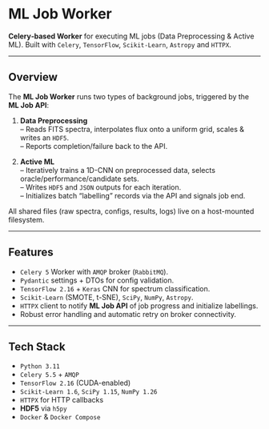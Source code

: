 # ML Job Worker

**Celery‐based Worker** for executing ML jobs (Data Preprocessing & Active ML). 
Built with `Celery`, `TensorFlow`, `Scikit-Learn`, `Astropy` and `HTTPX`.

---

## Overview

The **ML Job Worker** runs two types of background jobs, triggered by the **ML Job API**:

1. **Data Preprocessing**  
   – Reads FITS spectra, interpolates flux onto a uniform grid, scales & writes an `HDF5`.  
   – Reports completion/failure back to the API.

2. **Active ML**  
   – Iteratively trains a 1D-CNN on preprocessed data, selects oracle/performance/candidate sets.  
   – Writes `HDF5` and `JSON` outputs for each iteration.  
   – Initializes batch “labelling” records via the API and signals job end.

All shared files (raw spectra, configs, results, logs) live on a host-mounted filesystem.  

---

## Features

- `Celery 5` Worker with `AMQP` broker (`RabbitMQ`).  
- `Pydantic` settings + DTOs for config validation.  
- `TensorFlow 2.16` + `Keras` CNN for spectrum classification.  
- `Scikit-Learn` (SMOTE, t-SNE), `SciPy`, `NumPy`, `Astropy`.  
- `HTTPX` client to notify **ML Job API** of job progress and initialize labellings.  
- Robust error handling and automatic retry on broker connectivity.

---

## Tech Stack

- `Python 3.11`  
- `Celery 5.5` + `AMQP` 
- `TensorFlow 2.16` (CUDA-enabled)  
- `Scikit-Learn 1.6`, `SciPy 1.15`, `NumPy 1.26`
- `HTTPX` for HTTP callbacks  
- **HDF5** via `h5py`  
- `Docker` & `Docker Compose`
